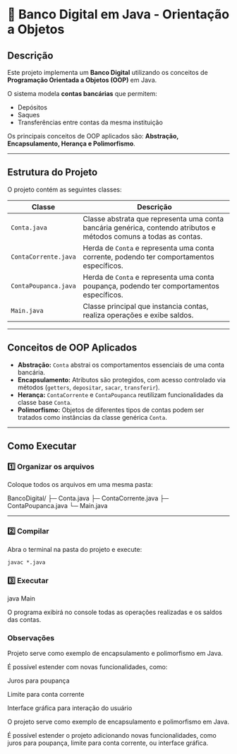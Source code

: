 # 🏦 Banco Digital em Java - Orientação a Objetos

## Descrição

Este projeto implementa um **Banco Digital** utilizando os conceitos de **Programação Orientada a Objetos (OOP)** em Java.  

O sistema modela **contas bancárias** que permitem:  

- Depósitos  
- Saques  
- Transferências entre contas da mesma instituição  

Os principais conceitos de OOP aplicados são: **Abstração, Encapsulamento, Herança e Polimorfismo**.

---

## Estrutura do Projeto

O projeto contém as seguintes classes:

| Classe               | Descrição |
|----------------------|-----------|
| `Conta.java`         | Classe abstrata que representa uma conta bancária genérica, contendo atributos e métodos comuns a todas as contas. |
| `ContaCorrente.java` | Herda de `Conta` e representa uma conta corrente, podendo ter comportamentos específicos. |
| `ContaPoupanca.java` | Herda de `Conta` e representa uma conta poupança, podendo ter comportamentos específicos. |
| `Main.java`          | Classe principal que instancia contas, realiza operações e exibe saldos. |

---

## Conceitos de OOP Aplicados

- **Abstração:** `Conta` abstrai os comportamentos essenciais de uma conta bancária.  
- **Encapsulamento:** Atributos são protegidos, com acesso controlado via métodos (`getters`, `depositar`, `sacar`, `transferir`).  
- **Herança:** `ContaCorrente` e `ContaPoupanca` reutilizam funcionalidades da classe base `Conta`.  
- **Polimorfismo:** Objetos de diferentes tipos de contas podem ser tratados como instâncias da classe genérica `Conta`.

---

## Como Executar

### 1️⃣ Organizar os arquivos

Coloque todos os arquivos em uma mesma pasta:

BancoDigital/
├─ Conta.java
├─ ContaCorrente.java
├─ ContaPoupanca.java
└─ Main.java

---

### 2️⃣ Compilar

Abra o terminal na pasta do projeto e execute:

``javac *.java``

### 3️⃣ Executar

java Main

O programa exibirá no console todas as operações realizadas e os saldos das contas.

### Observações
Projeto serve como exemplo de encapsulamento e polimorfismo em Java.

É possível estender com novas funcionalidades, como:

Juros para poupança

Limite para conta corrente

Interface gráfica para interação do usuário

O projeto serve como exemplo de encapsulamento e polimorfismo em Java.

É possível estender o projeto adicionando novas funcionalidades, como juros para poupança, limite para conta corrente, ou interface gráfica. 
